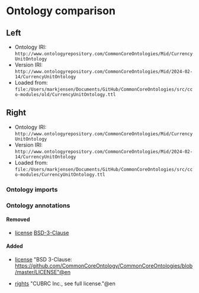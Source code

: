 # Ontology comparison

## Left
- Ontology IRI: `http://www.ontologyrepository.com/CommonCoreOntologies/Mid/CurrencyUnitOntology`
- Version IRI: `http://www.ontologyrepository.com/CommonCoreOntologies/Mid/2024-02-14/CurrencyUnitOntology`
- Loaded from: `file:/Users/markjensen/Documents/GitHub/CommonCoreOntologies/src/cco-modules/old/CurrencyUnitOntology.ttl`

## Right
- Ontology IRI: `http://www.ontologyrepository.com/CommonCoreOntologies/Mid/CurrencyUnitOntology`
- Version IRI: `http://www.ontologyrepository.com/CommonCoreOntologies/Mid/2024-02-14/CurrencyUnitOntology`
- Loaded from: `file:/Users/markjensen/Documents/GitHub/CommonCoreOntologies/src/cco-modules/CurrencyUnitOntology.ttl`

### Ontology imports 



### Ontology annotations 
#### Removed
- [license](http://purl.org/dc/terms/license) [BSD-3-Clause](https://opensource.org/licenses/BSD-3-Clause) 

#### Added
- [license](http://purl.org/dc/terms/license) "BSD 3-Clause: https://github.com/CommonCoreOntology/CommonCoreOntologies/blob/master/LICENSE"@en 

- [rights](http://purl.org/dc/terms/rights) "CUBRC Inc., see full license."@en 
